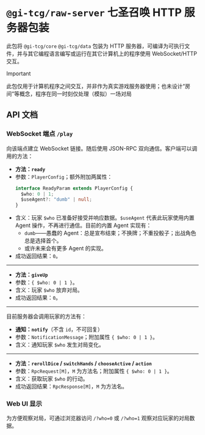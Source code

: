 # `@gi-tcg/raw-server` 七圣召唤 HTTP 服务器包装

此包将 `@gi-tcg/core` `@gi-tcg/data` 包装为 HTTP 服务器，可编译为可执行文件，并与其它编程语言编写或运行在其它计算机上的程序使用 WebSocket/HTTP 交互。

> [!IMPORTANT]
> 此包仅用于计算机程序之间交互，并非作为真实游戏服务器使用；也未设计“房间”等概念，程序在同一时刻仅处理（模拟）一场对局


## API 文档

### WebSocket 端点 `/play`

向该端点建立 WebSocket 链接。随后使用 JSON-RPC 双向通信。客户端可以调用的方法：

- **方法：`ready`**
- 参数：`PlayerConfig`；额外附加两属性：  
  ```ts
  interface ReadyParam extends PlayerConfig {
    $who: 0 | 1;
    $useAgent?: "dumb" | null;
  }
  ```
- 含义：玩家 `$who` 已准备好接受并响应数据。`$useAgent` 代表此玩家使用内置 Agent 操作，不再进行通信。目前的内置 Agent 实现有：
  - `dumb`——愚蠢的 Agent：总是宣布结束；不换牌；不重投骰子；出战角色总是选择首个。 
  - 或许未来会有更多 Agent 的实现。
- 成功返回结果：`0`。

-----

- **方法：`giveUp`**
- 参数：`{ $who: 0 | 1 }`。
- 含义：玩家 `$who` 放弃对局。
- 成功返回结果：`0`。

-----

目前服务器会调用玩家的方法有：

- **通知：`notify`**（不含 `id`，不可回复）
- 参数：`NotificationMessage`；附加属性 `{ $who: 0 | 1 }`。
- 含义：通知玩家 `$who` 发生对局变化。

-----

- **方法：`rerollDice` / `switchHands` / `chooseActive` / `action`**
- 参数：`RpcRequest[M]`，`M` 为方法名；附加属性 `{ $who: 0 | 1 }`。
- 含义：获取玩家 `$who` 的行动。
- 成功返回结果：`RpcResponse[M]`，`M` 为方法名。

### Web UI 显示

为方便观察对局，可通过浏览器访问 `/?who=0` 或 `/?who=1` 观察对应玩家的对局数据。


